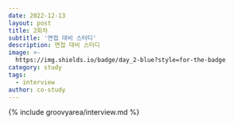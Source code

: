 ```yaml
---
date: 2022-12-13
layout: post
title: 2회차
subtitle: '면접 대비 스터디'
description: 면접 대비 스터디
image: >-
  https://img.shields.io/badge/day_2-blue?style=for-the-badge
category: study 
tags:
  - interview
author: co-study
---
```


{% include groovyarea/interview.md %}

